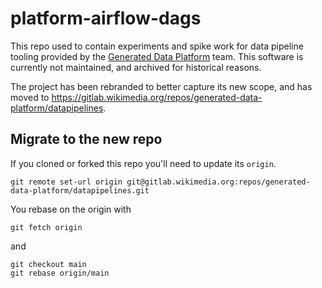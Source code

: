 # platform-airflow-dags

This repo used to contain experiments and spike work for data pipeline tooling provided by the [Generated Data
Platform](https://gitlab.wikimedia.org/repos/generated-data-platform/)
team. This software is currently not maintained, and archived for historical reasons.

The project has been rebranded to better capture its new scope, and has moved to https://gitlab.wikimedia.org/repos/generated-data-platform/datapipelines.

## Migrate to the new repo

If you cloned or forked this repo you'll need to update its `origin`.
```
git remote set-url origin git@gitlab.wikimedia.org:repos/generated-data-platform/datapipelines.git
```

You rebase on the origin with
```
git fetch origin
```
and
```
git checkout main
git rebase origin/main
```

